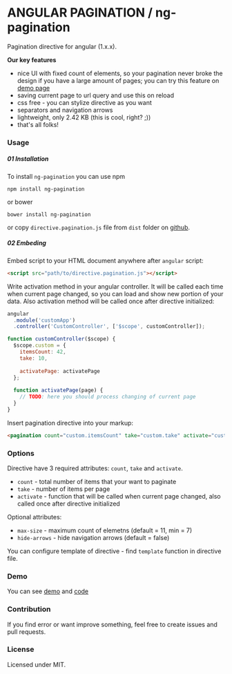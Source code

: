 # ANGULAR PAGINATION / ng-pagination

Pagination directive for angular (1.x.x).

**Our key features**  
- nice UI with fixed count of elements, so your pagination never broke the design if you have a large amount of pages; you can try this feature on [demo page](http://accetone.github.io/ng-pagination-demo)
- saving current page to url query and use this on reload
- css free - you can stylize directive as you want 
- separators and navigation arrows
- lightweight, only 2.42 KB (this is cool, right? ;))
- that's all folks!

### Usage

##### 01 Installation

To install `ng-pagination` you can use npm

```
npm install ng-pagination
```

or bower

```
bower install ng-pagination
```

or copy `directive.pagination.js` file from `dist` folder on [github](https://github.com/accetone/ng-pagination/blob/master/dist/directive.pagination.js).

##### 02 Embeding
Embed script to your HTML document anywhere after `angular` script:

```html
<script src="path/to/directive.pagination.js"></script>
```

Write activation method in your angular controller. It will be called each time when current page changed, so you can load and show new portion of your data. Also activation method will be called once after directive initialized:

```javascript
angular
  .module('customApp')
  .controller('CustomController', ['$scope', customController]);

function customController($scope) {
  $scope.custom = {
    itemsCount: 42,
    take: 10,
  
    activatePage: activatePage
  };
  
  function activatePage(page) {
    // TODO: here you should process changing of current page
  }
}
```

Insert pagination directive into your markup:

```html
<pagination count="custom.itemsCount" take="custom.take" activate="custom.activatePage"></pagination>
```

### Options
Directive have 3 required attributes: `count`, `take` and `activate`.  
- `count` - total number of items that your want to paginate
- `take` - number of items per page
- `activate` - function that will be called when current page changed, also called once after directive initialized

Optional attributes:
- `max-size` - maximum count of elemetns (default = 11, min = 7)
- `hide-arrows` - hide navigation arrows (default = false)

You can configure template of directive - find `template` function in directive file.

### Demo

You can see [demo](http://accetone.github.io/ng-pagination-demo) and [code](https://github.com/accetone/ng-pagination-demo)

### Contribution

If you find error or want improve something, feel free to create issues and pull requests.

### License

Licensed under MIT.
